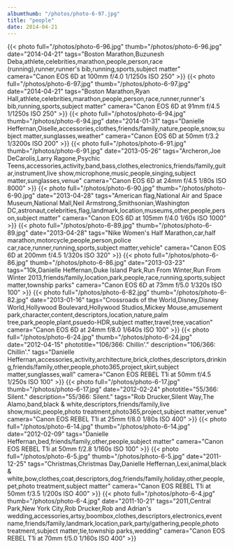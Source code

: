 ```yaml
---
albumthumb: "/photos/photo-6-97.jpg"
title: "people"
date: 2014-04-21
---
```

{{< photo full="/photos/photo-6-96.jpg" thumb="/photos/photo-6-96.jpg" date="2014-04-21" tags="Boston Marathon,Buzunesh Deba,athlete,celebrities,marathon,people,person,race (running),runner,runner's bib,running,sports,subject matter" camera="Canon EOS 6D at 100mm f/4.0 1/1250s ISO 250" >}}
{{< photo full="/photos/photo-6-97.jpg" thumb="/photos/photo-6-97.jpg" date="2014-04-21" tags="Boston Marathon,Ryan Hall,athlete,celebrities,marathon,people,person,race,runner,runner's bib,running,sports,subject matter" camera="Canon EOS 6D at 91mm f/4.5 1/1250s ISO 250" >}}
{{< photo full="/photos/photo-6-94.jpg" thumb="/photos/photo-6-94.jpg" date="2014-01-31" tags="Danielle Heffernan,Oiselle,accessories,clothes,friends/family,nature,people,snow,subject matter,sunglasses,weather" camera="Canon EOS 6D at 50mm f/3.2 1/3200s ISO 200" >}}
{{< photo full="/photos/photo-6-91.jpg" thumb="/photos/photo-6-91.jpg" date="2013-05-26" tags="Archeron,Joe DeCarolis,Larry Ragone,Psychic Teens,accessories,activity,band,bass,clothes,electronics,friends/family,guitar,instrument,live show,microphone,music,people,singing,subject matter,sunglasses,venue" camera="Canon EOS 6D at 24mm f/4.5 1/80s ISO 8000" >}}
{{< photo full="/photos/photo-6-90.jpg" thumb="/photos/photo-6-90.jpg" date="2013-04-28" tags="American flag,National Air and Space Museum,National Mall,Neil Armstrong,Smithsonian,Washington DC,astronaut,celebrities,flag,landmark,location,museums,other,people,person,subject matter" camera="Canon EOS 6D at 105mm f/4.0 1/60s ISO 1000" >}}
{{< photo full="/photos/photo-6-89.jpg" thumb="/photos/photo-6-89.jpg" date="2013-04-28" tags="Nike Women's Half Marathon,car,half marathon,motorcycle,people,person,police car,race,runner,running,sports,subject matter,vehicle" camera="Canon EOS 6D at 200mm f/4.5 1/320s ISO 320" >}}
{{< photo full="/photos/photo-6-86.jpg" thumb="/photos/photo-6-86.jpg" date="2013-03-23" tags="10k,Danielle Heffernan,Duke Island Park,Run From Winter,Run From Winter 2013,friends/family,location,park,people,race,running,sports,subject matter,township parks" camera="Canon EOS 6D at 73mm f/5.0 1/320s ISO 100" >}}
{{< photo full="/photos/photo-6-82.jpg" thumb="/photos/photo-6-82.jpg" date="2013-01-16" tags="Crossroads of the World,Disney,Disney World,Hollywood Boulevard,Hollywood Studios,Mickey Mouse,amusement park,character,content,descriptors,location,nature,palm tree,park,people,plant,psuedo-HDR,subject matter,travel,tree,vacation" camera="Canon EOS 6D at 24mm f/8.0 1/640s ISO 100" >}}
{{< photo full="/photos/photo-6-24.jpg" thumb="/photos/photo-6-24.jpg" date="2012-04-15" phototitle="106/366: Chillin'." description="106/366: Chillin'." tags="Danielle Heffernan,accessories,activity,architecture,brick,clothes,descriptors,drinking,friends/family,other,people,photo365,project,skirt,subject matter,sunglasses,wall" camera="Canon EOS REBEL T1i at 50mm f/4.5 1/250s ISO 100" >}}
{{< photo full="/photos/photo-6-17.jpg" thumb="/photos/photo-6-17.jpg" date="2012-02-24" phototitle="55/366: Silent." description="55/366: Silent." tags="Rob Drucker,Silent Way,The Alamo,band,black & white,descriptors,friends/family,live show,music,people,photo treatment,photo365,project,subject matter,venue" camera="Canon EOS REBEL T1i at 25mm f/8.0 1/80s ISO 400" >}}
{{< photo full="/photos/photo-6-14.jpg" thumb="/photos/photo-6-14.jpg" date="2012-02-09" tags="Danielle Heffernan,bed,friends/family,other,people,subject matter" camera="Canon EOS REBEL T1i at 50mm f/2.8 1/160s ISO 100" >}}
{{< photo full="/photos/photo-6-5.jpg" thumb="/photos/photo-6-5.jpg" date="2011-12-25" tags="Christmas,Christmas Day,Danielle Heffernan,Lexi,animal,black & white,bow,clothes,coat,descriptors,dog,friends/family,holiday,other,people,pet,photo treatment,subject matter" camera="Canon EOS REBEL T1i at 50mm f/3.5 1/200s ISO 400" >}}
{{< photo full="/photos/photo-6-4.jpg" thumb="/photos/photo-6-4.jpg" date="2011-10-21" tags="2011,Central Park,New York City,Rob Drucker,Rob and Adrian's wedding,accessories,artsy,boombox,clothes,descriptors,electronics,event name,friends/family,landmark,location,park,party/gathering,people,photo treatment,subject matter,tie,township parks,wedding" camera="Canon EOS REBEL T1i at 70mm f/5.0 1/160s ISO 400" >}}
